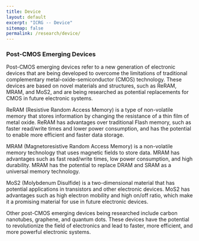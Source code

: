 ```yaml
---
title: Device
layout: default
excerpt: "ICRG -- Device"
sitemap: false
permalink: /research/device/
---
```



### Post-CMOS Emerging Devices

Post-CMOS emerging devices refer to a new generation of electronic devices that are being developed to overcome the limitations of traditional complementary metal-oxide-semiconductor (CMOS) technology. These devices are based on novel materials and structures, such as ReRAM, MRAM, and MoS2, and are being researched as potential replacements for CMOS in future electronic systems.

ReRAM (Resistive Random Access Memory) is a type of non-volatile memory that stores information by changing the resistance of a thin film of metal oxide. ReRAM has advantages over traditional Flash memory, such as faster read/write times and lower power consumption, and has the potential to enable more efficient and faster data storage.

MRAM (Magnetoresistive Random Access Memory) is a non-volatile memory technology that uses magnetic fields to store data. MRAM has advantages such as fast read/write times, low power consumption, and high durability. MRAM has the potential to replace DRAM and SRAM as a universal memory technology.

MoS2 (Molybdenum Disulfide) is a two-dimensional material that has potential applications in transistors and other electronic devices. MoS2 has advantages such as high electron mobility and high on/off ratio, which make it a promising material for use in future electronic devices.

Other post-CMOS emerging devices being researched include carbon nanotubes, graphene, and quantum dots. These devices have the potential to revolutionize the field of electronics and lead to faster, more efficient, and more powerful electronic systems.